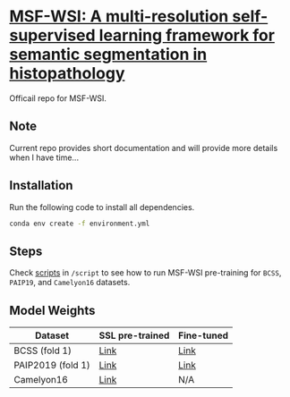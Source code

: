 # [MSF-WSI: A multi-resolution self-supervised learning framework for semantic segmentation in histopathology](https://doi.org/10.1016/j.patcog.2024.110621)

Officail repo for MSF-WSI.

## Note

Current repo provides short documentation and will provide more details when I have time...

## Installation
Run the following code to install all dependencies.
```bash
conda env create -f environment.yml
```

## Steps
Check [scripts](https://github.com/Dylan-H-Wang/msf-wsi/tree/main/scripts) in `/script` to see how to run MSF-WSI pre-training for `BCSS`, `PAIP19`, and `Camelyon16` datasets.

## Model Weights

| Dataset    | SSL pre-trained                                                                                      | Fine-tuned                                                                                         |
| ---------- | ---------------------------------------------------------------------------------------------------- | -------------------------------------------------------------------------------------------------- |
| BCSS (fold 1)       | [Link](https://github.com/Dylan-H-Wang/msf-wsi/releases/download/v0.1/bcss_fold0_pretrain_model.pth) | [Link](https://github.com/Dylan-H-Wang/msf-wsi/releases/download/v0.1/bcss_fold0_ft_model.pth.tar) |
| PAIP2019 (fold 1)   | [Link](https://github.com/Dylan-H-Wang/msf-wsi/releases/download/v0.1/paip_fold0_pretrain_model.pth) | [Link](https://github.com/Dylan-H-Wang/msf-wsi/releases/download/v0.1/paip_fold0_ft_model.pth.tar) |
| Camelyon16 | [Link](https://github.com/Dylan-H-Wang/msf-wsi/releases/download/v0.1/c16_pretrain_model.tar)        |             N/A                                                                                       |
